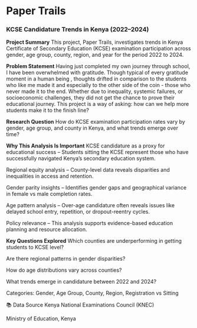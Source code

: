 # Paper Trails
### KCSE Candidature Trends in Kenya (2022–2024)

**Project Summary**
This project, Paper Trails, investigates trends in Kenya Certificate of Secondary Education (KCSE) examination participation across gender, age group, county, region, and year for the period 2022 to 2024.

**Problem Statement**
Having just completed my own journey through school, I have been overwhelmed with gratitude. Though typical of every gratitude moment in a human being , thoughts drifted in comparison to the students who like me made it and especially to the other side of the coin - those who never made it to the end. Whether due to inequality, systemic failures, or socioeconomic challenges, they did not get the chance to prove their educational journey. This project is a way of asking: how can we help more students make it to the finish line?

**Research Question**
How do KCSE examination participation rates vary by gender, age group, and county in Kenya, and what trends emerge over time?

**Why This Analysis Is Important**
KCSE candidature as a proxy for educational success – Students sitting the KCSE represent those who have successfully navigated Kenya’s secondary education system.

Regional equity analysis – County-level data reveals disparities and inequalities in access and retention.

Gender parity insights – Identifies gender gaps and geographical variance in female vs male completion rates.

Age pattern analysis – Over-age candidature often reveals issues like delayed school entry, repetition, or dropout-reentry cycles.

Policy relevance – This analysis supports evidence-based education planning and resource allocation.

**Key Questions Explored**
Which counties are underperforming in getting students to KCSE level?

Are there regional patterns in gender disparities?

How do age distributions vary across counties?

What trends emerge in candidature between 2022 and 2024?


Categories: Gender, Age Group, County, Region, Registration vs Sitting

📚 Data Source
Kenya National Examinations Council (KNEC)

Ministry of Education, Kenya
